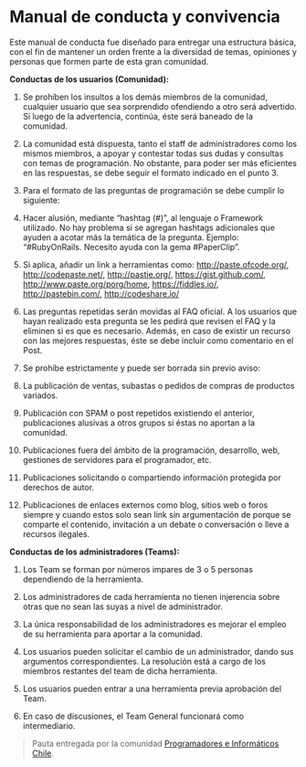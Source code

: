 Manual de conducta y convivencia
======================

Este manual de conducta fue diseñado para entregar una estructura básica, con el fin de mantener un orden frente a la diversidad de temas, opiniones y personas que formen parte de esta gran comunidad.

**Conductas de los usuarios (Comunidad):**

1. Se prohíben los insultos a los demás miembros de la comunidad, cualquier usuario que sea sorprendido ofendiendo a otro será advertido. Si luego de la advertencia, continúa, éste será baneado de la comunidad.

2. La comunidad está dispuesta, tanto el staff de administradores como los mismos miembros, a apoyar y contestar todas sus dudas y consultas con temas de programación. No obstante, para poder ser más eficientes en las respuestas, se debe seguir el formato indicado en el punto 3.

3. Para el formato de las preguntas de programación se debe cumplir lo siguiente:

  1. Hacer alusión, mediante “hashtag (#)”, al lenguaje o Framework utilizado. No hay problema si se agregan hashtags adicionales que ayuden a acotar más la temática de la pregunta. Ejemplo: “#RubyOnRails. Necesito ayuda con la gema #PaperClip”.

  2. Si aplica, añadir un link a herramientas como: http://paste.ofcode.org/, http://codepaste.net/, http://pastie.org/, https://gist.github.com/, http://www.paste.org/porg/home, https://fiddles.io/, http://pastebin.com/, http://codeshare.io/ 

4. Las preguntas repetidas serán movidas al FAQ oficial. A los usuarios que hayan realizado esta pregunta se les pedirá que revisen el FAQ y la eliminen si es que es necesario. Además, en caso de existir un recurso con las mejores respuestas, éste se debe incluir como comentario en el Post.

5. Se prohíbe estrictamente y puede ser borrada sin previo aviso:

  1. La publicación de ventas, subastas o pedidos de compras de productos variados. 

  2. Publicación con SPAM o post repetidos existiendo el anterior, publicaciones alusivas a otros grupos si éstas no aportan a la comunidad.

  3. Publicaciones fuera del ámbito de la programación, desarrollo, web, gestiones de servidores para el programador, etc.

  4. Publicaciones solicitando o compartiendo información protegida por derechos de autor.
  
  5. Publicaciones de enlaces externos como blog, sitios web o foros siempre y cuando estos solo sean link sin argumentación de porque se comparte el contenido, invitación a un debate o conversación o lleve a recursos ilegales. 

**Conductas de los administradores (Teams):**

1. Los Team se forman por números impares de 3 o 5 personas dependiendo de la herramienta.

2. Los administradores de cada herramienta no tienen injerencia sobre otras que no sean las suyas a nivel de administrador.

3. La única responsabilidad de los administradores es mejorar el empleo de su herramienta para aportar a la comunidad.

4. Los usuarios pueden solicitar el cambio de un administrador, dando sus argumentos correspondientes. La resolución está a cargo de los miembros restantes del team de dicha herramienta.

5. Los usuarios pueden entrar a una herramienta previa aprobación del Team.

6. En caso de discusiones, el Team General funcionará como intermediario.


> Pauta entregada por la comunidad [Programadores e Informáticos Chile](http://www.programadores.cl).
